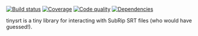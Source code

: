 [![Build status][travis-image]][travis-builds]
[![Coverage][coveralls-image]][coveralls]
[![Code quality][scrutinizer-image]][scrutinizer]
[![Dependencies][requires-image]][requires]

[travis-builds]: https://travis-ci.org/cdown/tinysrt
[travis-image]: https://img.shields.io/travis/cdown/tinysrt/master.svg
[coveralls]: https://coveralls.io/r/cdown/tinysrt
[coveralls-image]: https://img.shields.io/coveralls/cdown/tinysrt/master.svg
[scrutinizer]: https://scrutinizer-ci.com/g/cdown/tinysrt/code-structure/master/hot-spots
[scrutinizer-image]: https://img.shields.io/scrutinizer/g/cdown/tinysrt.svg
[requires]: https://requires.io/github/cdown/tinysrt/requirements/?branch=master
[requires-image]: https://img.shields.io/requires/github/cdown/tinysrt.svg

tinysrt is a tiny library for interacting with SubRip SRT files (who would have
guessed!).
